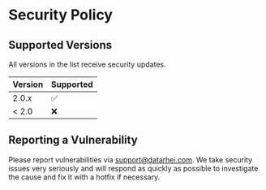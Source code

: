 # Security Policy

## Supported Versions

All versions in the list receive security updates.

| Version | Supported          |
| ------- | ------------------ |
| 2.0.x   | :white_check_mark: |
| < 2.0   | :x:                |

## Reporting a Vulnerability

Please report vulnerabilities via support@datarhei.com. 
We take security issues very seriously and will respond 
as quickly as possible to investigate the cause and fix 
it with a hotfix if necessary.
